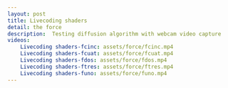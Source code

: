```yaml
---
layout: post
title: Livecoding shaders
detail: the force
description:  Testing diffusion algorithm with webcam video capture
videos:
    Livecoding shaders-fcinc: assets/force/fcinc.mp4
    Livecoding shaders-fcuat: assets/force/fcuat.mp4
    Livecoding shaders-fdos: assets/force/fdos.mp4
    Livecoding shaders-ftres: assets/force/ftres.mp4
    Livecoding shaders-funo: assets/force/funo.mp4
---
```


